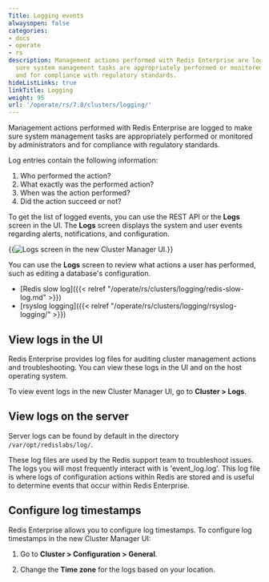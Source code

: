 ```yaml
---
Title: Logging events
alwaysopen: false
categories:
- docs
- operate
- rs
description: Management actions performed with Redis Enterprise are logged to make
  sure system management tasks are appropriately performed or monitored by administrators
  and for compliance with regulatory standards.
hideListLinks: true
linkTitle: Logging
weight: 95
url: '/operate/rs/7.8/clusters/logging/'
---
```

Management actions performed with Redis Enterprise are logged to make sure system management tasks are appropriately performed or monitored by administrators and for compliance with regulatory standards.

Log entries contain the
following information:

1. Who performed the action?
1. What exactly was the performed action?
1. When was the action performed?
1. Did the action succeed or not?

To get the list of logged events, you can use the REST API or
the **Logs** screen in the UI. The **Logs** screen displays the system and user
events regarding alerts, notifications, and configuration.

{{<image filename="images/rs/screenshots/cluster/cluster-logs.png" alt="Logs screen in the new Cluster Manager UI.">}}

You can use the **Logs** screen to review what actions a user has performed, such as editing a database's configuration.

- [Redis slow
    log]({{< relref "/operate/rs/clusters/logging/redis-slow-log.md" >}})
- [rsyslog logging]({{< relref "/operate/rs/clusters/logging/rsyslog-logging/" >}})

## View logs in the UI

Redis Enterprise provides log files for auditing cluster management actions and troubleshooting. You can view these logs in the UI and on the host operating system.

To view event logs in the new Cluster Manager UI, go to **Cluster > Logs**.

## View logs on the server

Server logs can be found by default in the directory `/var/opt/redislabs/log/`.

These log files are used by the Redis support team to troubleshoot issues. The logs you will most frequently interact with is 'event_log.log'. This log file is where logs of configuration actions within Redis are stored and is useful to determine events that occur within Redis Enterprise.

## Configure log timestamps

Redis Enterprise allows you to configure log timestamps. To configure log timestamps in the new Cluster Manager UI:

1. Go to **Cluster > Configuration > General**.

1. Change the **Time zone** for the logs based on your location.
